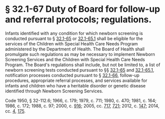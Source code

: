 # § 32.1-67 Duty of Board for follow-up and referral protocols; regulations.

<p>Infants identified with any condition for which newborn screening is conducted pursuant to § <a href='http://law.lis.virginia.gov/vacode/32.1-65/'>32.1-65</a> or <a href='http://law.lis.virginia.gov/vacode/32.1-65.1/'>32.1-65.1</a> shall be eligible for the services of the Children with Special Health Care Needs Program administered by the Department of Health. The Board of Health shall promulgate such regulations as may be necessary to implement Newborn Screening Services and the Children with Special Health Care Needs Program. The Board's regulations shall include, but not be limited to, a list of newborn screening tests conducted pursuant to §§ <a href='http://law.lis.virginia.gov/vacode/32.1-65/'>32.1-65</a> and <a href='http://law.lis.virginia.gov/vacode/32.1-65.1/'>32.1-65.1</a>, notification processes conducted pursuant to § <a href='http://law.lis.virginia.gov/vacode/32.1-66/'>32.1-66</a>, follow-up procedures, appropriate referral processes, and services available for infants and children who have a heritable disorder or genetic disease identified through Newborn Screening Services.</p><p>Code 1950, § 32-112.6; 1966, c. 179; 1979, c. 711; 1980, c. 470; 1981, c. 164; 1986, c. 172; 1988, c. 97; 2000, c. <a href='http://lis.virginia.gov/cgi-bin/legp604.exe?001+ful+CHAP0916'>916</a>; 2005, cc. <a href='http://lis.virginia.gov/cgi-bin/legp604.exe?051+ful+CHAP0717'>717</a>, <a href='http://lis.virginia.gov/cgi-bin/legp604.exe?051+ful+CHAP0721'>721</a>; 2012, c. <a href='http://lis.virginia.gov/cgi-bin/legp604.exe?121+ful+CHAP0147'>147</a>; 2014, cc. <a href='http://lis.virginia.gov/cgi-bin/legp604.exe?141+ful+CHAP0004'>4</a>, <a href='http://lis.virginia.gov/cgi-bin/legp604.exe?141+ful+CHAP0175'>175</a>.</p>